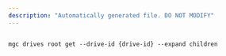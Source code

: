 ```yaml
---
description: "Automatically generated file. DO NOT MODIFY"
---
```


```cli

mgc drives root get --drive-id {drive-id} --expand children

```